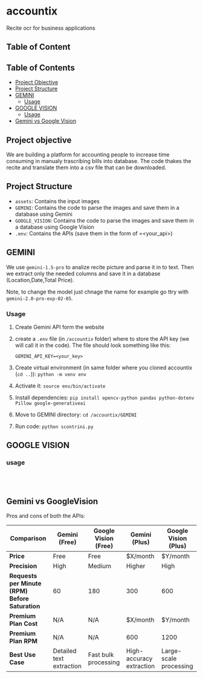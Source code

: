 # accountix
Recite ocr for business applications

## Table of Content

## Table of Contents

- [Project Objective](#project-objective)
- [Project Structure](#project-structure)
- [GEMINI](#gemini)
  - [Usage](#usage)
- [GOOGLE VISION](#google-vision)
  - [Usage](#usage-1)
- [Gemini vs Google Vision](#gemini-vs-google-vision)

## Project objective

We are building a platform for accounting people to increase time consuming in manualy trascribing bills into database. The code thakes the recite and translate them into a csv file that can be downloaded.

## Project Structure

- `assets`: Contains the input images
- `GEMINI`: Contains the code to parse the images and save them in a database using Gemini
- `GOOGLE_VISION`: Contains the code to parse the images and save them in a database using Google Vision
- `.env`: Contains the APIs (save them in the form of <NAME>=<your_api>)

## GEMINI

We use `gemini-1.5-pro` to analize recite picture and parse it in to text. Then we extract only the needed columns and save it in a database (Location,Date,Total Price).

Note, to change the model just chnage the name for example go ttry with `gemini-2.0-pro-exp-02-05`.

### Usage

1. Create Gemini API form the website
2. create a `.env` file (in `/accountix` folder) where to store the API key (we will call it in the code). The file should look something like this:

    ```
    GEMINI_API_KEY=<your_key>
    ```

3. Create virtual environment (in same folder where you cloned accountix (`cd ..`)): `python -m venv env`
4. Activate it: `source env/bin/activate`
5. Install dependencies: `pip install opencv-python pandas python-dotenv Pillow google-generativeai`
6. Move to GEMINI directory: `cd /accountix/GEMINI`
7. Run code: `python scontrini.py`


## GOOGLE VISION

### usage


<br>
<br>

## Gemini vs GoogleVision

Pros and cons of both the APIs:


| Comparison          | Gemini (Free) | Google Vision (Free) | Gemini (Plus) | Google Vision (Plus) |
|---------------------|--------------|----------------------|--------------|----------------------|
| **Price**          | Free         | Free                 | $X/month     | $Y/month             |
| **Precision**      | High         | Medium               | Higher       | High                 |
| **Requests per Minute (RPM) Before Saturation** | 60  | 180   | 300  | 600  |
| **Premium Plan Cost** | N/A         | N/A                  | $X/month     | $Y/month             |
| **Premium Plan RPM**  | N/A         | N/A                  | 600          | 1200                 |
| **Best Use Case**   | Detailed text extraction | Fast bulk processing | High-accuracy extraction | Large-scale processing |

